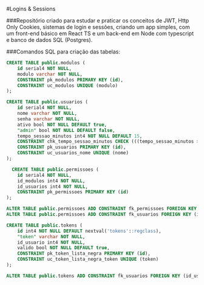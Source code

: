 #Logins & Sessions

###Repositório criado para estudar e praticar os conceitos de JWT, Http Only Cookies, sistemas de login e sessões, criando um app simples, com um front-end básico em React TS e um back-end em Node com typescript e banco de dados SQL (Postgres).

###Comandos SQL para criação das tabelas:

```sql
CREATE TABLE public.modulos (
	id serial4 NOT NULL,
	modulo varchar NOT NULL,
	CONSTRAINT pk_modulos PRIMARY KEY (id),
	CONSTRAINT uc_modulos UNIQUE (modulo)
);
```

```sql
CREATE TABLE public.usuarios (
	id serial4 NOT NULL,
	nome varchar NOT NULL,
	senha varchar NOT NULL,
	ativo bool NOT NULL DEFAULT true,
	"admin" bool NOT NULL DEFAULT false,
	tempo_sessao_minutos int4 NOT NULL DEFAULT 15,
	CONSTRAINT chk_tempo_sessao_minutos CHECK (((tempo_sessao_minutos >= 1) AND (tempo_sessao_minutos <= 30))),
	CONSTRAINT pk_usuarios PRIMARY KEY (id),
	CONSTRAINT uc_usuarios_nome UNIQUE (nome)
);
```

```sql
  CREATE TABLE public.permissoes (
	id serial4 NOT NULL,
	id_modulos int4 NOT NULL,
	id_usuarios int4 NOT NULL,
	CONSTRAINT pk_permissoes PRIMARY KEY (id)
);
```
```sql
ALTER TABLE public.permissoes ADD CONSTRAINT fk_permissoes FOREIGN KEY (id_modulos) REFERENCES public.modulos(id);
ALTER TABLE public.permissoes ADD CONSTRAINT fk_usuarios FOREIGN KEY (id_usuarios) REFERENCES public.usuarios(id);
```
```sql
CREATE TABLE public.tokens (
	id int4 NOT NULL DEFAULT nextval('tokens'::regclass),
	"token" varchar NOT NULL,
	id_usuario int4 NOT NULL,
	valido bool NOT NULL DEFAULT true,
	CONSTRAINT pk_token_lista_negra PRIMARY KEY (id),
	CONSTRAINT uc_token_lista_negra_token UNIQUE (token)
);

```
```sql
ALTER TABLE public.tokens ADD CONSTRAINT fk_usuarios FOREIGN KEY (id_usuario) REFERENCES public.usuarios(id);
```